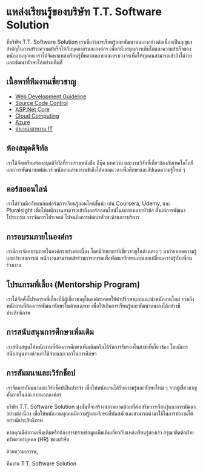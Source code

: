 # แหล่งเรียนรู้ของบริษัท T.T. Software Solution
ที่บริษัท T.T. Software Solution เราเชื่อว่าการเรียนรู้และพัฒนาตนเองอย่างต่อเนื่องเป็นกุญแจสำคัญในการสร้างความสำเร็จให้กับบุคลากรและองค์กร เพื่อสนับสนุนการเติบโตและความสำเร็จของพนักงานทุกคน เราได้จัดหาแหล่งเรียนรู้ที่หลากหลายและครบวงจรเพื่อให้ทุกคนสามารถเข้าถึงได้ง่ายและพัฒนาทักษะได้อย่างเต็มที่

## **เนื้อหาที่ทีมงานเชี่ยวชาญ**
- [Web Development Guideline](web-guideline/)
- [Source Code Control](sourcecodecontrol/)
- [ASP.Net Core](aspnet-core/)
- [Cloud Computing](cloud-computing/)
- [Azure](azure/)
- [ตำแหน่งสายงาน IT](career/)

## **ห้องสมุดดิจิทัล**
เราได้จัดเตรียมห้องสมุดดิจิทัลที่รวบรวมหนังสือ อีบุ๊ค บทความ และงานวิจัยที่เกี่ยวข้องกับเทคโนโลยีและการพัฒนาซอฟต์แวร์ พนักงานสามารถเข้าถึงได้ตลอดเวลาเพื่อศึกษาและอัปเดตความรู้ใหม่ ๆ

## **คอร์สออนไลน์**
เราได้ร่วมมือกับแพลตฟอร์มการเรียนรู้ออนไลน์ชั้นนำ เช่น Coursera, Udemy, และ Pluralsight เพื่อให้พนักงานสามารถเข้าถึงคอร์สออนไลน์ในหลากหลายหัวข้อ ตั้งแต่การพัฒนาโปรแกรม การจัดการโปรเจกต์ ไปจนถึงการพัฒนาทักษะด้านการบริหาร

## **การอบรมภายในองค์กร**
เรามีการจัดอบรมภายในองค์กรอย่างต่อเนื่อง โดยมีวิทยากรที่เชี่ยวชาญในด้านต่าง ๆ มาถ่ายทอดความรู้และประสบการณ์ พนักงานสามารถเข้าร่วมการอบรมเพื่อพัฒนาทักษะและแลกเปลี่ยนความรู้กับเพื่อนร่วมงาน

## **โปรแกรมพี่เลี้ยง (Mentorship Program)**
เราได้จัดตั้งโปรแกรมพี่เลี้ยงที่มีผู้เชี่ยวชาญในองค์กรคอยให้คำปรึกษาและแนะนำพนักงานใหม่ รวมถึงพนักงานที่ต้องการพัฒนาทักษะในด้านเฉพาะ เพื่อให้เกิดการเรียนรู้และพัฒนาตนเองได้อย่างมีประสิทธิภาพ

## **การสนับสนุนการศึกษาเพิ่มเติม**
เราสนับสนุนให้พนักงานที่ต้องการศึกษาเพิ่มเติมหรือได้รับการรับรองในสาขาที่เกี่ยวข้อง โดยมีการสนับสนุนทางด้านค่าใช้จ่ายและเวลาในการศึกษา

## **การสัมมนาและเวิร์กช็อป**
เราจัดการสัมมนาและเวิร์กช็อปเป็นประจำ เพื่อให้พนักงานได้รับความรู้และทักษะใหม่ ๆ จากผู้เชี่ยวชาญทั้งภายในและภายนอกองค์กร

บริษัท T.T. Software Solution มุ่งมั่นที่จะสร้างสภาพแวดล้อมที่ส่งเสริมการเรียนรู้และการพัฒนาอย่างต่อเนื่อง เพื่อให้พนักงานทุกคนมีความรู้และทักษะที่ทันสมัยและสามารถนำมาใช้ในการทำงานได้อย่างมีประสิทธิภาพ

หากคุณมีคำถามเพิ่มเติมหรือต้องการทราบข้อมูลเพิ่มเติมเกี่ยวกับแหล่งเรียนรู้ของเรา กรุณาติดต่อฝ่ายทรัพยากรบุคคล (HR) ของบริษัท

ด้วยความเคารพ,

ทีมงาน T.T. Software Solution